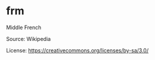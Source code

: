 # frm


Middle French



Source: Wikipedia



License: https://creativecommons.org/licenses/by-sa/3.0/
